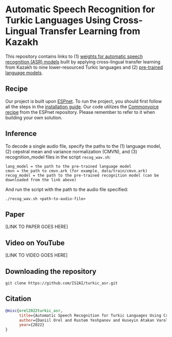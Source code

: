 # Automatic Speech Recognition for Turkic Languages Using Cross-Lingual Transfer Learning from Kazakh


This repository contains links to (1) [weights for automatic speech recognition (ASR) models](https://drive.google.com/drive/folders/1KgfuqCKerapO_v9Ts1gic42EFrib1zNN?usp=sharing) built by applying cross-lingual transfer learning from Kazakh to nine lower-resourced Turkic languages and (2) [pre-trained language models](https://drive.google.com/drive/folders/11mIYFEedsL2UtPcK5FT2cEy8rdcqxe39?usp=sharing).


## Recipe

Our project is built upon [ESPnet](https://github.com/espnet/espnet). To run the project, you should first follow all the steps in the [installation guide](https://espnet.github.io/espnet/installation.html).
Our code utilizes the [Commonvoice recipe](https://github.com/espnet/espnet/tree/master/egs2/commonvoice/asr1) from the ESPnet repository. Please remember to refer to it when building your own solution.


## Inference

To decode a single audio file, specify the paths to the (1) language model, (2) cepstral mean and variance normalization (CMVN), and (3) recognition_model files in the script `recog_wav.sh`:

```
lang_model = the path to the pre-trained language model
cmvn = the path to cmvn.ark (for example, data/train/cmvn.ark)
recog_model = the path to the pre-trained recognition model (can be downloaded from the link above)
```
And run the script with the path to the audio file specified:

```
./recog_wav.sh <path-to-audio-file>
```

## Paper

[LINK TO PAPER GOES HERE]

## Video on YouTube

[LINK TO VIDEO GOES HERE]

## Downloading the repository

`git clone https://github.com/IS2AI/turkic_asr.git`

## Citation

```bibtex
@misc{orel2022turkic_asr,
      title={Automatic Speech Recognition for Turkic Languages Using Cross-Lingual Transfer Learning from Kazakh},
      author={Daniil Orel and Rustem Yeshpanov and Huseyin Atakan Varol},
      year={2022}
}
```

